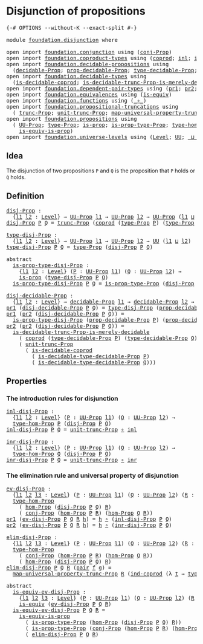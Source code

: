 # Disjunction of propositions

<pre class="Agda"><a id="40" class="Symbol">{-#</a> <a id="44" class="Keyword">OPTIONS</a> <a id="52" class="Pragma">--without-K</a> <a id="64" class="Pragma">--exact-split</a> <a id="78" class="Symbol">#-}</a>

<a id="83" class="Keyword">module</a> <a id="90" href="foundation.disjunction.html" class="Module">foundation.disjunction</a> <a id="113" class="Keyword">where</a>

<a id="120" class="Keyword">open</a> <a id="125" class="Keyword">import</a> <a id="132" href="foundation.conjunction.html" class="Module">foundation.conjunction</a> <a id="155" class="Keyword">using</a> <a id="161" class="Symbol">(</a><a id="162" href="foundation.conjunction.html#693" class="Function">conj-Prop</a><a id="171" class="Symbol">)</a>
<a id="173" class="Keyword">open</a> <a id="178" class="Keyword">import</a> <a id="185" href="foundation.coproduct-types.html" class="Module">foundation.coproduct-types</a> <a id="212" class="Keyword">using</a> <a id="218" class="Symbol">(</a><a id="219" href="foundation.coproduct-types.html#1168" class="Datatype">coprod</a><a id="225" class="Symbol">;</a> <a id="227" href="foundation.coproduct-types.html#1239" class="InductiveConstructor">inl</a><a id="230" class="Symbol">;</a> <a id="232" href="foundation.coproduct-types.html#1262" class="InductiveConstructor">inr</a><a id="235" class="Symbol">;</a> <a id="237" href="foundation.coproduct-types.html#1284" class="Function">ind-coprod</a><a id="247" class="Symbol">)</a>
<a id="249" class="Keyword">open</a> <a id="254" class="Keyword">import</a> <a id="261" href="foundation.decidable-propositions.html" class="Module">foundation.decidable-propositions</a> <a id="295" class="Keyword">using</a>
  <a id="303" class="Symbol">(</a><a id="304" href="foundation.decidable-propositions.html#2018" class="Function">decidable-Prop</a><a id="318" class="Symbol">;</a> <a id="320" href="foundation.decidable-propositions.html#2167" class="Function">prop-decidable-Prop</a><a id="339" class="Symbol">;</a> <a id="341" href="foundation.decidable-propositions.html#2276" class="Function">type-decidable-Prop</a><a id="360" class="Symbol">;</a> <a id="362" href="foundation.decidable-propositions.html#2506" class="Function">is-decidable-type-decidable-Prop</a><a id="394" class="Symbol">)</a>
<a id="396" class="Keyword">open</a> <a id="401" class="Keyword">import</a> <a id="408" href="foundation.decidable-types.html" class="Module">foundation.decidable-types</a> <a id="435" class="Keyword">using</a>
  <a id="443" class="Symbol">(</a><a id="444" href="foundation.decidable-types.html#2953" class="Function">is-decidable-coprod</a><a id="463" class="Symbol">;</a> <a id="465" href="foundation.decidable-types.html#8473" class="Function">is-decidable-trunc-Prop-is-merely-decidable</a><a id="508" class="Symbol">)</a>
<a id="510" class="Keyword">open</a> <a id="515" class="Keyword">import</a> <a id="522" href="foundation.dependent-pair-types.html" class="Module">foundation.dependent-pair-types</a> <a id="554" class="Keyword">using</a> <a id="560" class="Symbol">(</a><a id="561" href="foundation-core.dependent-pair-types.html#605" class="Field">pr1</a><a id="564" class="Symbol">;</a> <a id="566" href="foundation-core.dependent-pair-types.html#617" class="Field">pr2</a><a id="569" class="Symbol">;</a> <a id="571" href="foundation-core.dependent-pair-types.html#588" class="InductiveConstructor">pair</a><a id="575" class="Symbol">)</a>
<a id="577" class="Keyword">open</a> <a id="582" class="Keyword">import</a> <a id="589" href="foundation.equivalences.html" class="Module">foundation.equivalences</a> <a id="613" class="Keyword">using</a> <a id="619" class="Symbol">(</a><a id="620" href="foundation-core.equivalences.html#1556" class="Function">is-equiv</a><a id="628" class="Symbol">)</a>
<a id="630" class="Keyword">open</a> <a id="635" class="Keyword">import</a> <a id="642" href="foundation.functions.html" class="Module">foundation.functions</a> <a id="663" class="Keyword">using</a> <a id="669" class="Symbol">(</a><a id="670" href="foundation-core.functions.html#420" class="Function Operator">_∘_</a><a id="673" class="Symbol">)</a>
<a id="675" class="Keyword">open</a> <a id="680" class="Keyword">import</a> <a id="687" href="foundation.propositional-truncations.html" class="Module">foundation.propositional-truncations</a> <a id="724" class="Keyword">using</a>
  <a id="732" class="Symbol">(</a> <a id="734" href="foundation.propositional-truncations.html#2510" class="Function">trunc-Prop</a><a id="744" class="Symbol">;</a> <a id="746" href="foundation.propositional-truncations.html#2096" class="Function">unit-trunc-Prop</a><a id="761" class="Symbol">;</a> <a id="763" href="foundation.propositional-truncations.html#5222" class="Function">map-universal-property-trunc-Prop</a><a id="796" class="Symbol">)</a>
<a id="798" class="Keyword">open</a> <a id="803" class="Keyword">import</a> <a id="810" href="foundation.propositions.html" class="Module">foundation.propositions</a> <a id="834" class="Keyword">using</a>
  <a id="842" class="Symbol">(</a> <a id="844" href="foundation-core.propositions.html#1393" class="Function">UU-Prop</a><a id="851" class="Symbol">;</a> <a id="853" href="foundation-core.propositions.html#1495" class="Function">type-Prop</a><a id="862" class="Symbol">;</a> <a id="864" href="foundation-core.propositions.html#1309" class="Function">is-prop</a><a id="871" class="Symbol">;</a> <a id="873" href="foundation-core.propositions.html#1562" class="Function">is-prop-type-Prop</a><a id="890" class="Symbol">;</a> <a id="892" href="foundation-core.propositions.html#8476" class="Function">type-hom-Prop</a><a id="905" class="Symbol">;</a> <a id="907" href="foundation-core.propositions.html#8796" class="Function">hom-Prop</a><a id="915" class="Symbol">;</a>
    <a id="921" href="foundation-core.propositions.html#3693" class="Function">is-equiv-is-prop</a><a id="937" class="Symbol">)</a>
<a id="939" class="Keyword">open</a> <a id="944" class="Keyword">import</a> <a id="951" href="foundation.universe-levels.html" class="Module">foundation.universe-levels</a> <a id="978" class="Keyword">using</a> <a id="984" class="Symbol">(</a><a id="985" href="Agda.Primitive.html#597" class="Postulate">Level</a><a id="990" class="Symbol">;</a> <a id="992" href="foundation-core.universe-levels.html#235" class="Primitive">UU</a><a id="994" class="Symbol">;</a> <a id="996" href="Agda.Primitive.html#810" class="Primitive Operator">_⊔_</a><a id="999" class="Symbol">)</a>
</pre>
## Idea

The disjunction of two propositions `P` and `Q` is the proposition that `P` holds or `Q` holds.

## Definition

<pre class="Agda"><a id="disj-Prop"></a><a id="1135" href="foundation.disjunction.html#1135" class="Function">disj-Prop</a> <a id="1145" class="Symbol">:</a>
  <a id="1149" class="Symbol">{</a><a id="1150" href="foundation.disjunction.html#1150" class="Bound">l1</a> <a id="1153" href="foundation.disjunction.html#1153" class="Bound">l2</a> <a id="1156" class="Symbol">:</a> <a id="1158" href="Agda.Primitive.html#597" class="Postulate">Level</a><a id="1163" class="Symbol">}</a> <a id="1165" class="Symbol">→</a> <a id="1167" href="foundation-core.propositions.html#1393" class="Function">UU-Prop</a> <a id="1175" href="foundation.disjunction.html#1150" class="Bound">l1</a> <a id="1178" class="Symbol">→</a> <a id="1180" href="foundation-core.propositions.html#1393" class="Function">UU-Prop</a> <a id="1188" href="foundation.disjunction.html#1153" class="Bound">l2</a> <a id="1191" class="Symbol">→</a> <a id="1193" href="foundation-core.propositions.html#1393" class="Function">UU-Prop</a> <a id="1201" class="Symbol">(</a><a id="1202" href="foundation.disjunction.html#1150" class="Bound">l1</a> <a id="1205" href="Agda.Primitive.html#810" class="Primitive Operator">⊔</a> <a id="1207" href="foundation.disjunction.html#1153" class="Bound">l2</a><a id="1209" class="Symbol">)</a>
<a id="1211" href="foundation.disjunction.html#1135" class="Function">disj-Prop</a> <a id="1221" href="foundation.disjunction.html#1221" class="Bound">P</a> <a id="1223" href="foundation.disjunction.html#1223" class="Bound">Q</a> <a id="1225" class="Symbol">=</a> <a id="1227" href="foundation.propositional-truncations.html#2510" class="Function">trunc-Prop</a> <a id="1238" class="Symbol">(</a><a id="1239" href="foundation.coproduct-types.html#1168" class="Datatype">coprod</a> <a id="1246" class="Symbol">(</a><a id="1247" href="foundation-core.propositions.html#1495" class="Function">type-Prop</a> <a id="1257" href="foundation.disjunction.html#1221" class="Bound">P</a><a id="1258" class="Symbol">)</a> <a id="1260" class="Symbol">(</a><a id="1261" href="foundation-core.propositions.html#1495" class="Function">type-Prop</a> <a id="1271" href="foundation.disjunction.html#1223" class="Bound">Q</a><a id="1272" class="Symbol">))</a>

<a id="type-disj-Prop"></a><a id="1276" href="foundation.disjunction.html#1276" class="Function">type-disj-Prop</a> <a id="1291" class="Symbol">:</a>
  <a id="1295" class="Symbol">{</a><a id="1296" href="foundation.disjunction.html#1296" class="Bound">l1</a> <a id="1299" href="foundation.disjunction.html#1299" class="Bound">l2</a> <a id="1302" class="Symbol">:</a> <a id="1304" href="Agda.Primitive.html#597" class="Postulate">Level</a><a id="1309" class="Symbol">}</a> <a id="1311" class="Symbol">→</a> <a id="1313" href="foundation-core.propositions.html#1393" class="Function">UU-Prop</a> <a id="1321" href="foundation.disjunction.html#1296" class="Bound">l1</a> <a id="1324" class="Symbol">→</a> <a id="1326" href="foundation-core.propositions.html#1393" class="Function">UU-Prop</a> <a id="1334" href="foundation.disjunction.html#1299" class="Bound">l2</a> <a id="1337" class="Symbol">→</a> <a id="1339" href="foundation-core.universe-levels.html#235" class="Primitive">UU</a> <a id="1342" class="Symbol">(</a><a id="1343" href="foundation.disjunction.html#1296" class="Bound">l1</a> <a id="1346" href="Agda.Primitive.html#810" class="Primitive Operator">⊔</a> <a id="1348" href="foundation.disjunction.html#1299" class="Bound">l2</a><a id="1350" class="Symbol">)</a>
<a id="1352" href="foundation.disjunction.html#1276" class="Function">type-disj-Prop</a> <a id="1367" href="foundation.disjunction.html#1367" class="Bound">P</a> <a id="1369" href="foundation.disjunction.html#1369" class="Bound">Q</a> <a id="1371" class="Symbol">=</a> <a id="1373" href="foundation-core.propositions.html#1495" class="Function">type-Prop</a> <a id="1383" class="Symbol">(</a><a id="1384" href="foundation.disjunction.html#1135" class="Function">disj-Prop</a> <a id="1394" href="foundation.disjunction.html#1367" class="Bound">P</a> <a id="1396" href="foundation.disjunction.html#1369" class="Bound">Q</a><a id="1397" class="Symbol">)</a>

<a id="1400" class="Keyword">abstract</a>
  <a id="is-prop-type-disj-Prop"></a><a id="1411" href="foundation.disjunction.html#1411" class="Function">is-prop-type-disj-Prop</a> <a id="1434" class="Symbol">:</a>
    <a id="1440" class="Symbol">{</a><a id="1441" href="foundation.disjunction.html#1441" class="Bound">l1</a> <a id="1444" href="foundation.disjunction.html#1444" class="Bound">l2</a> <a id="1447" class="Symbol">:</a> <a id="1449" href="Agda.Primitive.html#597" class="Postulate">Level</a><a id="1454" class="Symbol">}</a> <a id="1456" class="Symbol">(</a><a id="1457" href="foundation.disjunction.html#1457" class="Bound">P</a> <a id="1459" class="Symbol">:</a> <a id="1461" href="foundation-core.propositions.html#1393" class="Function">UU-Prop</a> <a id="1469" href="foundation.disjunction.html#1441" class="Bound">l1</a><a id="1471" class="Symbol">)</a> <a id="1473" class="Symbol">(</a><a id="1474" href="foundation.disjunction.html#1474" class="Bound">Q</a> <a id="1476" class="Symbol">:</a> <a id="1478" href="foundation-core.propositions.html#1393" class="Function">UU-Prop</a> <a id="1486" href="foundation.disjunction.html#1444" class="Bound">l2</a><a id="1488" class="Symbol">)</a> <a id="1490" class="Symbol">→</a>
    <a id="1496" href="foundation-core.propositions.html#1309" class="Function">is-prop</a> <a id="1504" class="Symbol">(</a><a id="1505" href="foundation.disjunction.html#1276" class="Function">type-disj-Prop</a> <a id="1520" href="foundation.disjunction.html#1457" class="Bound">P</a> <a id="1522" href="foundation.disjunction.html#1474" class="Bound">Q</a><a id="1523" class="Symbol">)</a>
  <a id="1527" href="foundation.disjunction.html#1411" class="Function">is-prop-type-disj-Prop</a> <a id="1550" href="foundation.disjunction.html#1550" class="Bound">P</a> <a id="1552" href="foundation.disjunction.html#1552" class="Bound">Q</a> <a id="1554" class="Symbol">=</a> <a id="1556" href="foundation-core.propositions.html#1562" class="Function">is-prop-type-Prop</a> <a id="1574" class="Symbol">(</a><a id="1575" href="foundation.disjunction.html#1135" class="Function">disj-Prop</a> <a id="1585" href="foundation.disjunction.html#1550" class="Bound">P</a> <a id="1587" href="foundation.disjunction.html#1552" class="Bound">Q</a><a id="1588" class="Symbol">)</a>

<a id="disj-decidable-Prop"></a><a id="1591" href="foundation.disjunction.html#1591" class="Function">disj-decidable-Prop</a> <a id="1611" class="Symbol">:</a> 
  <a id="1616" class="Symbol">{</a><a id="1617" href="foundation.disjunction.html#1617" class="Bound">l1</a> <a id="1620" href="foundation.disjunction.html#1620" class="Bound">l2</a> <a id="1623" class="Symbol">:</a> <a id="1625" href="Agda.Primitive.html#597" class="Postulate">Level</a><a id="1630" class="Symbol">}</a> <a id="1632" class="Symbol">→</a> <a id="1634" href="foundation.decidable-propositions.html#2018" class="Function">decidable-Prop</a> <a id="1649" href="foundation.disjunction.html#1617" class="Bound">l1</a> <a id="1652" class="Symbol">→</a> <a id="1654" href="foundation.decidable-propositions.html#2018" class="Function">decidable-Prop</a> <a id="1669" href="foundation.disjunction.html#1620" class="Bound">l2</a> <a id="1672" class="Symbol">→</a> <a id="1674" href="foundation.decidable-propositions.html#2018" class="Function">decidable-Prop</a> <a id="1689" class="Symbol">(</a><a id="1690" href="foundation.disjunction.html#1617" class="Bound">l1</a> <a id="1693" href="Agda.Primitive.html#810" class="Primitive Operator">⊔</a> <a id="1695" href="foundation.disjunction.html#1620" class="Bound">l2</a><a id="1697" class="Symbol">)</a>
<a id="1699" href="foundation-core.dependent-pair-types.html#605" class="Field">pr1</a> <a id="1703" class="Symbol">(</a><a id="1704" href="foundation.disjunction.html#1591" class="Function">disj-decidable-Prop</a> <a id="1724" href="foundation.disjunction.html#1724" class="Bound">P</a> <a id="1726" href="foundation.disjunction.html#1726" class="Bound">Q</a><a id="1727" class="Symbol">)</a> <a id="1729" class="Symbol">=</a> <a id="1731" href="foundation.disjunction.html#1276" class="Function">type-disj-Prop</a> <a id="1746" class="Symbol">(</a><a id="1747" href="foundation.decidable-propositions.html#2167" class="Function">prop-decidable-Prop</a> <a id="1767" href="foundation.disjunction.html#1724" class="Bound">P</a><a id="1768" class="Symbol">)</a> <a id="1770" class="Symbol">(</a><a id="1771" href="foundation.decidable-propositions.html#2167" class="Function">prop-decidable-Prop</a> <a id="1791" href="foundation.disjunction.html#1726" class="Bound">Q</a><a id="1792" class="Symbol">)</a>
<a id="1794" href="foundation-core.dependent-pair-types.html#605" class="Field">pr1</a> <a id="1798" class="Symbol">(</a><a id="1799" href="foundation-core.dependent-pair-types.html#617" class="Field">pr2</a> <a id="1803" class="Symbol">(</a><a id="1804" href="foundation.disjunction.html#1591" class="Function">disj-decidable-Prop</a> <a id="1824" href="foundation.disjunction.html#1824" class="Bound">P</a> <a id="1826" href="foundation.disjunction.html#1826" class="Bound">Q</a><a id="1827" class="Symbol">))</a> <a id="1830" class="Symbol">=</a>
  <a id="1834" href="foundation.disjunction.html#1411" class="Function">is-prop-type-disj-Prop</a> <a id="1857" class="Symbol">(</a><a id="1858" href="foundation.decidable-propositions.html#2167" class="Function">prop-decidable-Prop</a> <a id="1878" href="foundation.disjunction.html#1824" class="Bound">P</a><a id="1879" class="Symbol">)</a> <a id="1881" class="Symbol">(</a><a id="1882" href="foundation.decidable-propositions.html#2167" class="Function">prop-decidable-Prop</a> <a id="1902" href="foundation.disjunction.html#1826" class="Bound">Q</a><a id="1903" class="Symbol">)</a>
<a id="1905" href="foundation-core.dependent-pair-types.html#617" class="Field">pr2</a> <a id="1909" class="Symbol">(</a><a id="1910" href="foundation-core.dependent-pair-types.html#617" class="Field">pr2</a> <a id="1914" class="Symbol">(</a><a id="1915" href="foundation.disjunction.html#1591" class="Function">disj-decidable-Prop</a> <a id="1935" href="foundation.disjunction.html#1935" class="Bound">P</a> <a id="1937" href="foundation.disjunction.html#1937" class="Bound">Q</a><a id="1938" class="Symbol">))</a> <a id="1941" class="Symbol">=</a>
  <a id="1945" href="foundation.decidable-types.html#8473" class="Function">is-decidable-trunc-Prop-is-merely-decidable</a>
    <a id="1993" class="Symbol">(</a> <a id="1995" href="foundation.coproduct-types.html#1168" class="Datatype">coprod</a> <a id="2002" class="Symbol">(</a><a id="2003" href="foundation.decidable-propositions.html#2276" class="Function">type-decidable-Prop</a> <a id="2023" href="foundation.disjunction.html#1935" class="Bound">P</a><a id="2024" class="Symbol">)</a> <a id="2026" class="Symbol">(</a><a id="2027" href="foundation.decidable-propositions.html#2276" class="Function">type-decidable-Prop</a> <a id="2047" href="foundation.disjunction.html#1937" class="Bound">Q</a><a id="2048" class="Symbol">))</a>
    <a id="2055" class="Symbol">(</a> <a id="2057" href="foundation.propositional-truncations.html#2096" class="Function">unit-trunc-Prop</a>
      <a id="2079" class="Symbol">(</a> <a id="2081" href="foundation.decidable-types.html#2953" class="Function">is-decidable-coprod</a>
        <a id="2109" class="Symbol">(</a> <a id="2111" href="foundation.decidable-propositions.html#2506" class="Function">is-decidable-type-decidable-Prop</a> <a id="2144" href="foundation.disjunction.html#1935" class="Bound">P</a><a id="2145" class="Symbol">)</a>
        <a id="2155" class="Symbol">(</a> <a id="2157" href="foundation.decidable-propositions.html#2506" class="Function">is-decidable-type-decidable-Prop</a> <a id="2190" href="foundation.disjunction.html#1937" class="Bound">Q</a><a id="2191" class="Symbol">)))</a>
</pre>
## Properties

### The introduction rules for disjunction

<pre class="Agda"><a id="inl-disj-Prop"></a><a id="2267" href="foundation.disjunction.html#2267" class="Function">inl-disj-Prop</a> <a id="2281" class="Symbol">:</a>
  <a id="2285" class="Symbol">{</a><a id="2286" href="foundation.disjunction.html#2286" class="Bound">l1</a> <a id="2289" href="foundation.disjunction.html#2289" class="Bound">l2</a> <a id="2292" class="Symbol">:</a> <a id="2294" href="Agda.Primitive.html#597" class="Postulate">Level</a><a id="2299" class="Symbol">}</a> <a id="2301" class="Symbol">(</a><a id="2302" href="foundation.disjunction.html#2302" class="Bound">P</a> <a id="2304" class="Symbol">:</a> <a id="2306" href="foundation-core.propositions.html#1393" class="Function">UU-Prop</a> <a id="2314" href="foundation.disjunction.html#2286" class="Bound">l1</a><a id="2316" class="Symbol">)</a> <a id="2318" class="Symbol">(</a><a id="2319" href="foundation.disjunction.html#2319" class="Bound">Q</a> <a id="2321" class="Symbol">:</a> <a id="2323" href="foundation-core.propositions.html#1393" class="Function">UU-Prop</a> <a id="2331" href="foundation.disjunction.html#2289" class="Bound">l2</a><a id="2333" class="Symbol">)</a> <a id="2335" class="Symbol">→</a>
  <a id="2339" href="foundation-core.propositions.html#8476" class="Function">type-hom-Prop</a> <a id="2353" href="foundation.disjunction.html#2302" class="Bound">P</a> <a id="2355" class="Symbol">(</a><a id="2356" href="foundation.disjunction.html#1135" class="Function">disj-Prop</a> <a id="2366" href="foundation.disjunction.html#2302" class="Bound">P</a> <a id="2368" href="foundation.disjunction.html#2319" class="Bound">Q</a><a id="2369" class="Symbol">)</a>
<a id="2371" href="foundation.disjunction.html#2267" class="Function">inl-disj-Prop</a> <a id="2385" href="foundation.disjunction.html#2385" class="Bound">P</a> <a id="2387" href="foundation.disjunction.html#2387" class="Bound">Q</a> <a id="2389" class="Symbol">=</a> <a id="2391" href="foundation.propositional-truncations.html#2096" class="Function">unit-trunc-Prop</a> <a id="2407" href="foundation-core.functions.html#420" class="Function Operator">∘</a> <a id="2409" href="foundation.coproduct-types.html#1239" class="InductiveConstructor">inl</a>

<a id="inr-disj-Prop"></a><a id="2414" href="foundation.disjunction.html#2414" class="Function">inr-disj-Prop</a> <a id="2428" class="Symbol">:</a>
  <a id="2432" class="Symbol">{</a><a id="2433" href="foundation.disjunction.html#2433" class="Bound">l1</a> <a id="2436" href="foundation.disjunction.html#2436" class="Bound">l2</a> <a id="2439" class="Symbol">:</a> <a id="2441" href="Agda.Primitive.html#597" class="Postulate">Level</a><a id="2446" class="Symbol">}</a> <a id="2448" class="Symbol">(</a><a id="2449" href="foundation.disjunction.html#2449" class="Bound">P</a> <a id="2451" class="Symbol">:</a> <a id="2453" href="foundation-core.propositions.html#1393" class="Function">UU-Prop</a> <a id="2461" href="foundation.disjunction.html#2433" class="Bound">l1</a><a id="2463" class="Symbol">)</a> <a id="2465" class="Symbol">(</a><a id="2466" href="foundation.disjunction.html#2466" class="Bound">Q</a> <a id="2468" class="Symbol">:</a> <a id="2470" href="foundation-core.propositions.html#1393" class="Function">UU-Prop</a> <a id="2478" href="foundation.disjunction.html#2436" class="Bound">l2</a><a id="2480" class="Symbol">)</a> <a id="2482" class="Symbol">→</a>
  <a id="2486" href="foundation-core.propositions.html#8476" class="Function">type-hom-Prop</a> <a id="2500" href="foundation.disjunction.html#2466" class="Bound">Q</a> <a id="2502" class="Symbol">(</a><a id="2503" href="foundation.disjunction.html#1135" class="Function">disj-Prop</a> <a id="2513" href="foundation.disjunction.html#2449" class="Bound">P</a> <a id="2515" href="foundation.disjunction.html#2466" class="Bound">Q</a><a id="2516" class="Symbol">)</a>
<a id="2518" href="foundation.disjunction.html#2414" class="Function">inr-disj-Prop</a> <a id="2532" href="foundation.disjunction.html#2532" class="Bound">P</a> <a id="2534" href="foundation.disjunction.html#2534" class="Bound">Q</a> <a id="2536" class="Symbol">=</a> <a id="2538" href="foundation.propositional-truncations.html#2096" class="Function">unit-trunc-Prop</a> <a id="2554" href="foundation-core.functions.html#420" class="Function Operator">∘</a> <a id="2556" href="foundation.coproduct-types.html#1262" class="InductiveConstructor">inr</a>
</pre>
### The elimination rule and universal property of disjunction

<pre class="Agda"><a id="ev-disj-Prop"></a><a id="2637" href="foundation.disjunction.html#2637" class="Function">ev-disj-Prop</a> <a id="2650" class="Symbol">:</a>
  <a id="2654" class="Symbol">{</a><a id="2655" href="foundation.disjunction.html#2655" class="Bound">l1</a> <a id="2658" href="foundation.disjunction.html#2658" class="Bound">l2</a> <a id="2661" href="foundation.disjunction.html#2661" class="Bound">l3</a> <a id="2664" class="Symbol">:</a> <a id="2666" href="Agda.Primitive.html#597" class="Postulate">Level</a><a id="2671" class="Symbol">}</a> <a id="2673" class="Symbol">(</a><a id="2674" href="foundation.disjunction.html#2674" class="Bound">P</a> <a id="2676" class="Symbol">:</a> <a id="2678" href="foundation-core.propositions.html#1393" class="Function">UU-Prop</a> <a id="2686" href="foundation.disjunction.html#2655" class="Bound">l1</a><a id="2688" class="Symbol">)</a> <a id="2690" class="Symbol">(</a><a id="2691" href="foundation.disjunction.html#2691" class="Bound">Q</a> <a id="2693" class="Symbol">:</a> <a id="2695" href="foundation-core.propositions.html#1393" class="Function">UU-Prop</a> <a id="2703" href="foundation.disjunction.html#2658" class="Bound">l2</a><a id="2705" class="Symbol">)</a> <a id="2707" class="Symbol">(</a><a id="2708" href="foundation.disjunction.html#2708" class="Bound">R</a> <a id="2710" class="Symbol">:</a> <a id="2712" href="foundation-core.propositions.html#1393" class="Function">UU-Prop</a> <a id="2720" href="foundation.disjunction.html#2661" class="Bound">l3</a><a id="2722" class="Symbol">)</a> <a id="2724" class="Symbol">→</a>
  <a id="2728" href="foundation-core.propositions.html#8476" class="Function">type-hom-Prop</a>
    <a id="2746" class="Symbol">(</a> <a id="2748" href="foundation-core.propositions.html#8796" class="Function">hom-Prop</a> <a id="2757" class="Symbol">(</a><a id="2758" href="foundation.disjunction.html#1135" class="Function">disj-Prop</a> <a id="2768" href="foundation.disjunction.html#2674" class="Bound">P</a> <a id="2770" href="foundation.disjunction.html#2691" class="Bound">Q</a><a id="2771" class="Symbol">)</a> <a id="2773" href="foundation.disjunction.html#2708" class="Bound">R</a><a id="2774" class="Symbol">)</a>
    <a id="2780" class="Symbol">(</a> <a id="2782" href="foundation.conjunction.html#693" class="Function">conj-Prop</a> <a id="2792" class="Symbol">(</a><a id="2793" href="foundation-core.propositions.html#8796" class="Function">hom-Prop</a> <a id="2802" href="foundation.disjunction.html#2674" class="Bound">P</a> <a id="2804" href="foundation.disjunction.html#2708" class="Bound">R</a><a id="2805" class="Symbol">)</a> <a id="2807" class="Symbol">(</a><a id="2808" href="foundation-core.propositions.html#8796" class="Function">hom-Prop</a> <a id="2817" href="foundation.disjunction.html#2691" class="Bound">Q</a> <a id="2819" href="foundation.disjunction.html#2708" class="Bound">R</a><a id="2820" class="Symbol">))</a>
<a id="2823" href="foundation-core.dependent-pair-types.html#605" class="Field">pr1</a> <a id="2827" class="Symbol">(</a><a id="2828" href="foundation.disjunction.html#2637" class="Function">ev-disj-Prop</a> <a id="2841" href="foundation.disjunction.html#2841" class="Bound">P</a> <a id="2843" href="foundation.disjunction.html#2843" class="Bound">Q</a> <a id="2845" href="foundation.disjunction.html#2845" class="Bound">R</a> <a id="2847" href="foundation.disjunction.html#2847" class="Bound">h</a><a id="2848" class="Symbol">)</a> <a id="2850" class="Symbol">=</a> <a id="2852" href="foundation.disjunction.html#2847" class="Bound">h</a> <a id="2854" href="foundation-core.functions.html#420" class="Function Operator">∘</a> <a id="2856" class="Symbol">(</a><a id="2857" href="foundation.disjunction.html#2267" class="Function">inl-disj-Prop</a> <a id="2871" href="foundation.disjunction.html#2841" class="Bound">P</a> <a id="2873" href="foundation.disjunction.html#2843" class="Bound">Q</a><a id="2874" class="Symbol">)</a>
<a id="2876" href="foundation-core.dependent-pair-types.html#617" class="Field">pr2</a> <a id="2880" class="Symbol">(</a><a id="2881" href="foundation.disjunction.html#2637" class="Function">ev-disj-Prop</a> <a id="2894" href="foundation.disjunction.html#2894" class="Bound">P</a> <a id="2896" href="foundation.disjunction.html#2896" class="Bound">Q</a> <a id="2898" href="foundation.disjunction.html#2898" class="Bound">R</a> <a id="2900" href="foundation.disjunction.html#2900" class="Bound">h</a><a id="2901" class="Symbol">)</a> <a id="2903" class="Symbol">=</a> <a id="2905" href="foundation.disjunction.html#2900" class="Bound">h</a> <a id="2907" href="foundation-core.functions.html#420" class="Function Operator">∘</a> <a id="2909" class="Symbol">(</a><a id="2910" href="foundation.disjunction.html#2414" class="Function">inr-disj-Prop</a> <a id="2924" href="foundation.disjunction.html#2894" class="Bound">P</a> <a id="2926" href="foundation.disjunction.html#2896" class="Bound">Q</a><a id="2927" class="Symbol">)</a>

<a id="elim-disj-Prop"></a><a id="2930" href="foundation.disjunction.html#2930" class="Function">elim-disj-Prop</a> <a id="2945" class="Symbol">:</a>
  <a id="2949" class="Symbol">{</a><a id="2950" href="foundation.disjunction.html#2950" class="Bound">l1</a> <a id="2953" href="foundation.disjunction.html#2953" class="Bound">l2</a> <a id="2956" href="foundation.disjunction.html#2956" class="Bound">l3</a> <a id="2959" class="Symbol">:</a> <a id="2961" href="Agda.Primitive.html#597" class="Postulate">Level</a><a id="2966" class="Symbol">}</a> <a id="2968" class="Symbol">(</a><a id="2969" href="foundation.disjunction.html#2969" class="Bound">P</a> <a id="2971" class="Symbol">:</a> <a id="2973" href="foundation-core.propositions.html#1393" class="Function">UU-Prop</a> <a id="2981" href="foundation.disjunction.html#2950" class="Bound">l1</a><a id="2983" class="Symbol">)</a> <a id="2985" class="Symbol">(</a><a id="2986" href="foundation.disjunction.html#2986" class="Bound">Q</a> <a id="2988" class="Symbol">:</a> <a id="2990" href="foundation-core.propositions.html#1393" class="Function">UU-Prop</a> <a id="2998" href="foundation.disjunction.html#2953" class="Bound">l2</a><a id="3000" class="Symbol">)</a> <a id="3002" class="Symbol">(</a><a id="3003" href="foundation.disjunction.html#3003" class="Bound">R</a> <a id="3005" class="Symbol">:</a> <a id="3007" href="foundation-core.propositions.html#1393" class="Function">UU-Prop</a> <a id="3015" href="foundation.disjunction.html#2956" class="Bound">l3</a><a id="3017" class="Symbol">)</a> <a id="3019" class="Symbol">→</a>
  <a id="3023" href="foundation-core.propositions.html#8476" class="Function">type-hom-Prop</a>
    <a id="3041" class="Symbol">(</a> <a id="3043" href="foundation.conjunction.html#693" class="Function">conj-Prop</a> <a id="3053" class="Symbol">(</a><a id="3054" href="foundation-core.propositions.html#8796" class="Function">hom-Prop</a> <a id="3063" href="foundation.disjunction.html#2969" class="Bound">P</a> <a id="3065" href="foundation.disjunction.html#3003" class="Bound">R</a><a id="3066" class="Symbol">)</a> <a id="3068" class="Symbol">(</a><a id="3069" href="foundation-core.propositions.html#8796" class="Function">hom-Prop</a> <a id="3078" href="foundation.disjunction.html#2986" class="Bound">Q</a> <a id="3080" href="foundation.disjunction.html#3003" class="Bound">R</a><a id="3081" class="Symbol">))</a>
    <a id="3088" class="Symbol">(</a> <a id="3090" href="foundation-core.propositions.html#8796" class="Function">hom-Prop</a> <a id="3099" class="Symbol">(</a><a id="3100" href="foundation.disjunction.html#1135" class="Function">disj-Prop</a> <a id="3110" href="foundation.disjunction.html#2969" class="Bound">P</a> <a id="3112" href="foundation.disjunction.html#2986" class="Bound">Q</a><a id="3113" class="Symbol">)</a> <a id="3115" href="foundation.disjunction.html#3003" class="Bound">R</a><a id="3116" class="Symbol">)</a>
<a id="3118" href="foundation.disjunction.html#2930" class="Function">elim-disj-Prop</a> <a id="3133" href="foundation.disjunction.html#3133" class="Bound">P</a> <a id="3135" href="foundation.disjunction.html#3135" class="Bound">Q</a> <a id="3137" href="foundation.disjunction.html#3137" class="Bound">R</a> <a id="3139" class="Symbol">(</a><a id="3140" href="foundation-core.dependent-pair-types.html#588" class="InductiveConstructor">pair</a> <a id="3145" href="foundation.disjunction.html#3145" class="Bound">f</a> <a id="3147" href="foundation.disjunction.html#3147" class="Bound">g</a><a id="3148" class="Symbol">)</a> <a id="3150" class="Symbol">=</a>
  <a id="3154" href="foundation.propositional-truncations.html#5222" class="Function">map-universal-property-trunc-Prop</a> <a id="3188" href="foundation.disjunction.html#3137" class="Bound">R</a> <a id="3190" class="Symbol">(</a><a id="3191" href="foundation.coproduct-types.html#1284" class="Function">ind-coprod</a> <a id="3202" class="Symbol">(λ</a> <a id="3205" href="foundation.disjunction.html#3205" class="Bound">t</a> <a id="3207" class="Symbol">→</a> <a id="3209" href="foundation-core.propositions.html#1495" class="Function">type-Prop</a> <a id="3219" href="foundation.disjunction.html#3137" class="Bound">R</a><a id="3220" class="Symbol">)</a> <a id="3222" href="foundation.disjunction.html#3145" class="Bound">f</a> <a id="3224" href="foundation.disjunction.html#3147" class="Bound">g</a><a id="3225" class="Symbol">)</a>

<a id="3228" class="Keyword">abstract</a>
  <a id="is-equiv-ev-disj-Prop"></a><a id="3239" href="foundation.disjunction.html#3239" class="Function">is-equiv-ev-disj-Prop</a> <a id="3261" class="Symbol">:</a>
    <a id="3267" class="Symbol">{</a><a id="3268" href="foundation.disjunction.html#3268" class="Bound">l1</a> <a id="3271" href="foundation.disjunction.html#3271" class="Bound">l2</a> <a id="3274" href="foundation.disjunction.html#3274" class="Bound">l3</a> <a id="3277" class="Symbol">:</a> <a id="3279" href="Agda.Primitive.html#597" class="Postulate">Level</a><a id="3284" class="Symbol">}</a> <a id="3286" class="Symbol">(</a><a id="3287" href="foundation.disjunction.html#3287" class="Bound">P</a> <a id="3289" class="Symbol">:</a> <a id="3291" href="foundation-core.propositions.html#1393" class="Function">UU-Prop</a> <a id="3299" href="foundation.disjunction.html#3268" class="Bound">l1</a><a id="3301" class="Symbol">)</a> <a id="3303" class="Symbol">(</a><a id="3304" href="foundation.disjunction.html#3304" class="Bound">Q</a> <a id="3306" class="Symbol">:</a> <a id="3308" href="foundation-core.propositions.html#1393" class="Function">UU-Prop</a> <a id="3316" href="foundation.disjunction.html#3271" class="Bound">l2</a><a id="3318" class="Symbol">)</a> <a id="3320" class="Symbol">(</a><a id="3321" href="foundation.disjunction.html#3321" class="Bound">R</a> <a id="3323" class="Symbol">:</a> <a id="3325" href="foundation-core.propositions.html#1393" class="Function">UU-Prop</a> <a id="3333" href="foundation.disjunction.html#3274" class="Bound">l3</a><a id="3335" class="Symbol">)</a> <a id="3337" class="Symbol">→</a>
    <a id="3343" href="foundation-core.equivalences.html#1556" class="Function">is-equiv</a> <a id="3352" class="Symbol">(</a><a id="3353" href="foundation.disjunction.html#2637" class="Function">ev-disj-Prop</a> <a id="3366" href="foundation.disjunction.html#3287" class="Bound">P</a> <a id="3368" href="foundation.disjunction.html#3304" class="Bound">Q</a> <a id="3370" href="foundation.disjunction.html#3321" class="Bound">R</a><a id="3371" class="Symbol">)</a>
  <a id="3375" href="foundation.disjunction.html#3239" class="Function">is-equiv-ev-disj-Prop</a> <a id="3397" href="foundation.disjunction.html#3397" class="Bound">P</a> <a id="3399" href="foundation.disjunction.html#3399" class="Bound">Q</a> <a id="3401" href="foundation.disjunction.html#3401" class="Bound">R</a> <a id="3403" class="Symbol">=</a>
    <a id="3409" href="foundation-core.propositions.html#3693" class="Function">is-equiv-is-prop</a>
      <a id="3432" class="Symbol">(</a> <a id="3434" href="foundation-core.propositions.html#1562" class="Function">is-prop-type-Prop</a> <a id="3452" class="Symbol">(</a><a id="3453" href="foundation-core.propositions.html#8796" class="Function">hom-Prop</a> <a id="3462" class="Symbol">(</a><a id="3463" href="foundation.disjunction.html#1135" class="Function">disj-Prop</a> <a id="3473" href="foundation.disjunction.html#3397" class="Bound">P</a> <a id="3475" href="foundation.disjunction.html#3399" class="Bound">Q</a><a id="3476" class="Symbol">)</a> <a id="3478" href="foundation.disjunction.html#3401" class="Bound">R</a><a id="3479" class="Symbol">))</a>
      <a id="3488" class="Symbol">(</a> <a id="3490" href="foundation-core.propositions.html#1562" class="Function">is-prop-type-Prop</a> <a id="3508" class="Symbol">(</a><a id="3509" href="foundation.conjunction.html#693" class="Function">conj-Prop</a> <a id="3519" class="Symbol">(</a><a id="3520" href="foundation-core.propositions.html#8796" class="Function">hom-Prop</a> <a id="3529" href="foundation.disjunction.html#3397" class="Bound">P</a> <a id="3531" href="foundation.disjunction.html#3401" class="Bound">R</a><a id="3532" class="Symbol">)</a> <a id="3534" class="Symbol">(</a><a id="3535" href="foundation-core.propositions.html#8796" class="Function">hom-Prop</a> <a id="3544" href="foundation.disjunction.html#3399" class="Bound">Q</a> <a id="3546" href="foundation.disjunction.html#3401" class="Bound">R</a><a id="3547" class="Symbol">)))</a>
      <a id="3557" class="Symbol">(</a> <a id="3559" href="foundation.disjunction.html#2930" class="Function">elim-disj-Prop</a> <a id="3574" href="foundation.disjunction.html#3397" class="Bound">P</a> <a id="3576" href="foundation.disjunction.html#3399" class="Bound">Q</a> <a id="3578" href="foundation.disjunction.html#3401" class="Bound">R</a><a id="3579" class="Symbol">)</a>
</pre>